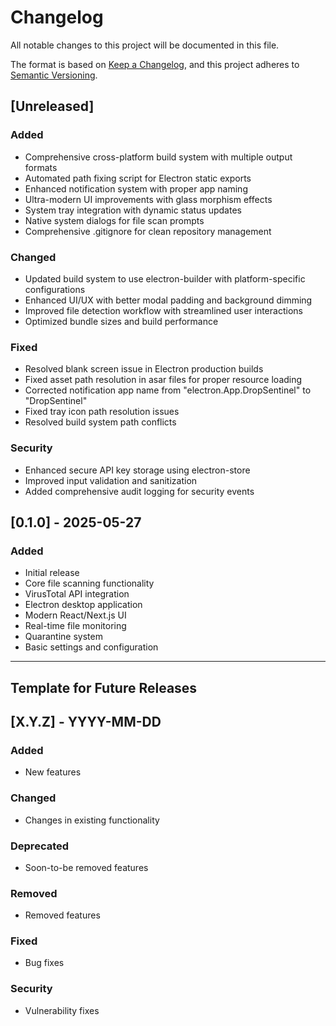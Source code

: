 # Changelog

All notable changes to this project will be documented in this file.

The format is based on [Keep a Changelog](https://keepachangelog.com/en/1.0.0/),
and this project adheres to [Semantic Versioning](https://semver.org/spec/v2.0.0.html).

## [Unreleased]

### Added
- Comprehensive cross-platform build system with multiple output formats
- Automated path fixing script for Electron static exports
- Enhanced notification system with proper app naming
- Ultra-modern UI improvements with glass morphism effects
- System tray integration with dynamic status updates
- Native system dialogs for file scan prompts
- Comprehensive .gitignore for clean repository management

### Changed
- Updated build system to use electron-builder with platform-specific configurations
- Enhanced UI/UX with better modal padding and background dimming
- Improved file detection workflow with streamlined user interactions
- Optimized bundle sizes and build performance

### Fixed
- Resolved blank screen issue in Electron production builds
- Fixed asset path resolution in asar files for proper resource loading
- Corrected notification app name from "electron.App.DropSentinel" to "DropSentinel"
- Fixed tray icon path resolution issues
- Resolved build system path conflicts

### Security
- Enhanced secure API key storage using electron-store
- Improved input validation and sanitization
- Added comprehensive audit logging for security events

## [0.1.0] - 2025-05-27

### Added
- Initial release
- Core file scanning functionality
- VirusTotal API integration
- Electron desktop application
- Modern React/Next.js UI
- Real-time file monitoring
- Quarantine system
- Basic settings and configuration

---

## Template for Future Releases

## [X.Y.Z] - YYYY-MM-DD

### Added
- New features

### Changed
- Changes in existing functionality

### Deprecated
- Soon-to-be removed features

### Removed
- Removed features

### Fixed
- Bug fixes

### Security
- Vulnerability fixes
